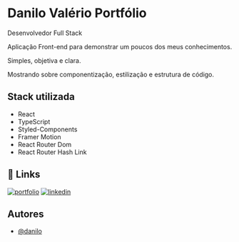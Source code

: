 # Danilo Valério Portfólio

Desenvolvedor Full Stack

Aplicação Front-end para demonstrar um poucos dos meus conhecimentos.

Simples, objetiva e clara.

Mostrando sobre componentização, estilização e estrutura de código.

## Stack utilizada

- React
- TypeScript
- Styled-Components
- Framer Motion
- React Router Dom
- React Router Hash Link

## 🔗 Links

[![portfolio](https://img.shields.io/badge/my_portfolio-000?style=for-the-badge&logo=ko-fi&logoColor=white)](https://github.com/danilovalerio89)
[![linkedin](https://img.shields.io/badge/linkedin-0A66C2?style=for-the-badge&logo=linkedin&logoColor=white)](https://www.linkedin.com/in/danilo-valerio/)

## Autores

- [@danilo](https://github.com/danilovalerio89)
